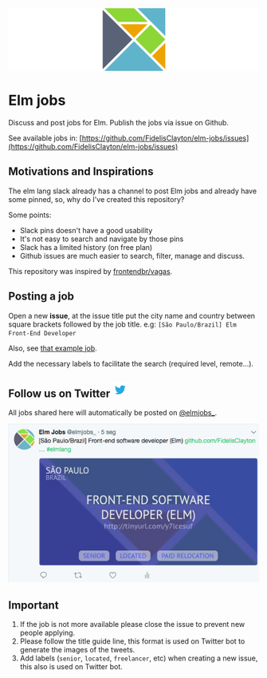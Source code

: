 ![Elm Logo](images/elm-jobs-header.png)
# Elm jobs
Discuss and post jobs for Elm. Publish the jobs via issue on Github.

See available jobs in: [https://github.com/FidelisClayton/elm-jobs/issues](https://github.com/FidelisClayton/elm-jobs/issues)

## Motivations and Inspirations
The elm lang slack already has a channel to post Elm jobs and already have some pinned, so, why do I've created this repository?

Some points:
- Slack pins doesn't have a good usability
- It's not easy to search and navigate by those pins
- Slack has a limited history (on free plan)
- Github issues are much easier to search, filter, manage and discuss.

This repository was inspired by [frontendbr/vagas](https://github.com/frontendbr/vagas/issues).

## Posting a job
Open a new **issue**, at the issue title put the city name and country between square brackets followed by the job title.
e.g: `[São Paulo/Brazil] Elm Front-End Developer`

Also, see [that example job](https://github.com/FidelisClayton/elm-jobs/issues/1).

Add the necessary labels to facilitate the search (required level, remote...).

## Follow us on Twitter ![twitter-logo](images/twitter-icon.png)
All jobs shared here will automatically be posted on [@elmjobs_](https://twitter.com/elmjob).

![Elm Jobs Twitter](images/twitter-elm-jobs.png)
## Important
1. If the job is not more available please close the issue to prevent new people applying.
2. Please follow the title guide line, this format is used on Twitter bot to generate the images of the tweets.
3. Add labels (`senior`, `located`, `freelancer`, etc) when creating a new issue, this also is used on Twitter bot.
